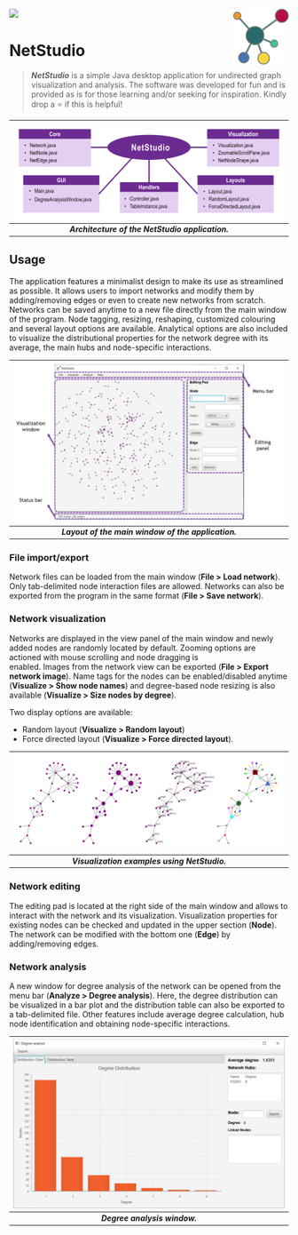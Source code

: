 <img src="https://img.shields.io/badge/Language-Java-orange.svg" style="zoom:100%;" /> <!--- <img src="https://visitor-badge.glitch.me/badge?page_id=carlga.NetStudio&right_color=red&left_text=Total%20Visits" alt="visitor badge"/> -->
<img src="src/gui/NetStudio.png"  width=100 align="right">

# NetStudio
> ***NetStudio*** is a simple Java desktop application for undirected graph visualization and analysis.
> The software was developed for fun and is provided as is for those learning and/or seeking for inspiration.
> Kindly drop a :star: if this is helpful!

| ![benchmark](./pics/app-design.png) |
|:--:|
| ***Architecture of the NetStudio application.*** |


## Usage

The application features a minimalist design to make its use as streamlined as possible.
It allows users to import networks and modify them by adding/removing edges or even to create 
new networks from scratch. Networks can be saved anytime to a new file directly from the main
window of the program. Node tagging, resizing, reshaping, customized colouring and several 
layout options are available. Analytical options are also included to visualize the distributional 
properties for the network degree with its average, the main hubs and node-specific interactions.

| ![main](./pics/main-window.png) |
|:--:|
| ***Layout of the main window of the application.*** |


### File import/export

Network files can be loaded from the main window (**File > Load network**). Only tab-delimited node 
interaction files are allowed. Networks can also be exported from the program in the same format
(**File > Save network**).


### Network visualization

Networks are displayed in the view panel of the main window and newly added nodes are randomly 
located by default. Zooming options are actioned with mouse scrolling and node dragging is  
enabled. Images from the network view can be exported (**File > Export network image**).
Name tags for the nodes can be enabled/disabled anytime (**Visualize > Show node names**) and 
degree-based node resizing is also available (**Visualize > Size nodes by degree**).

Two display options are available:
- Random layout (**Visualize > Random layout**)
- Force directed layout (**Visualize > Force directed layout**).

| ![visualization](./pics/network-layouts.png) |
|:--:|
| ***Visualization examples using NetStudio.*** |


### Network editing

The editing pad is located at the right side of the main window and allows to
interact with the network and its visualization. Visualization properties for existing
nodes can be checked and updated in the upper section (**Node**). The network can be 
modified with the bottom one (**Edge**) by adding/removing edges.


### Network analysis

A new window for degree analysis of the network can be opened from the menu bar 
(**Analyze > Degree analysis**). Here, the degree distribution can be visualized in
a bar plot and the distribution table can also be exported to a tab-delimited file. 
Other features include average degree calculation, hub node identification and 
obtaining node-specific interactions.

| ![degree-analysis](./pics/degree-analysis.png) |
|:--:|
| ***Degree analysis window.*** |
